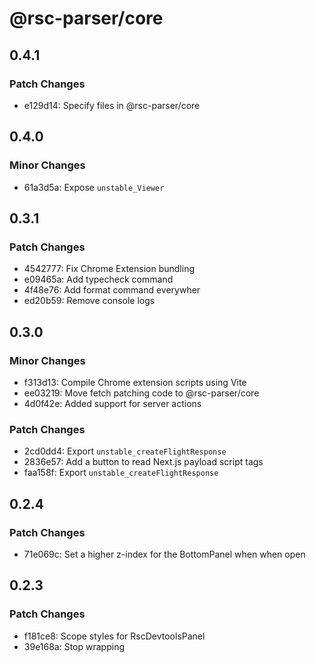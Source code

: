 # @rsc-parser/core

## 0.4.1

### Patch Changes

- e129d14: Specify files in @rsc-parser/core

## 0.4.0

### Minor Changes

- 61a3d5a: Expose `unstable_Viewer`

## 0.3.1

### Patch Changes

- 4542777: Fix Chrome Extension bundling
- e09465a: Add typecheck command
- 4f48e76: Add format command everywher
- ed20b59: Remove console logs

## 0.3.0

### Minor Changes

- f313d13: Compile Chrome extension scripts using Vite
- ee03219: Move fetch patching code to @rsc-parser/core
- 4d0f42e: Added support for server actions

### Patch Changes

- 2cd0dd4: Export `unstable_createFlightResponse`
- 2836e57: Add a button to read Next.js payload script tags
- faa158f: Export `unstable_createFlightResponse`

## 0.2.4

### Patch Changes

- 71e069c: Set a higher z-index for the BottomPanel when when open

## 0.2.3

### Patch Changes

- f181ce8: Scope styles for RscDevtoolsPanel
- 39e168a: Stop wrapping <style> in <head> in RscDevtoolsPanel

## 0.2.2

### Patch Changes

- 268463a: Make @rsc-parser/core dependency in @rsc-parser/embedded a dev dependency

## 0.2.1

### Patch Changes

- f7390f2: Make @rsc-parser/embedded non-private

## 0.2.0

### Minor Changes

- cbfa10f: Move some UI previously defined in @rsc-parser/chrome-extension into @rsc-parser/core
- c4d4a03: Introduce @rsc-parser/embedded and @rsc-parser/embeded-example
- 583cf09: Create a `useRscMessages` hook

## 0.1.15

### Patch Changes

- 38bff39: Use `chunk` name instead of `row`
- d621e61: Improved rendering for unknown chunks #771
- d621e61: Added more data to `originalValue` #772
- 1207d60: Add network graph tab to FlightResponse
- d621e61: Added support for debug info chunks #769

## 0.1.14

### Patch Changes

- ecb36c4: Fix extension button color in light mode

## 0.1.13

### Patch Changes

- f6ed105: Stop rendering the end time

## 0.1.12

### Patch Changes

- 8dede95: Made font sizes more consistent

## 0.1.11

### Patch Changes

- 611207b: Integrate parser from the ReactFlightClient source
- c3240e7: Remove unuzed zod dependency

## 0.1.10

### Patch Changes

- 09b3e5e: Fixed parsing (react updated its format)

## 0.1.9

### Patch Changes

- ab6c252: Fix zip path for release upload

## 0.1.8

### Patch Changes

- d77eb98: Add id

## 0.1.7

### Patch Changes

- 6050c00: Change publish logic

## 0.1.6

### Patch Changes

- d32eda1: Test release

## 0.1.5

### Patch Changes

- 6593bb5: Don't run CI workflow on pushes to main

## 0.1.3

### Patch Changes

- 5ed8752: Continued setting up changesets

